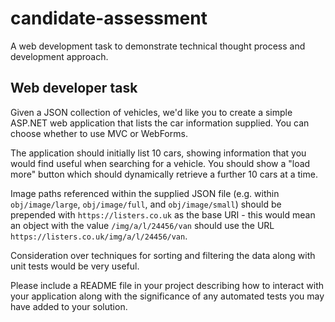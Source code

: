 # candidate-assessment
A web development task to demonstrate technical thought process and development approach.

## Web developer task

Given a JSON collection of vehicles, we'd like you to create a simple ASP.NET web application that lists the car information supplied. You can choose whether to use MVC or WebForms.

The application should initially list 10 cars, showing information that you would find useful when searching for a vehicle. You should show a "load more" button which should dynamically retrieve a further 10 cars at a time. 

Image paths referenced within the supplied JSON file (e.g. within `obj/image/large`, `obj/image/full`, and `obj/image/small`) should be prepended with `https://listers.co.uk` as the base URI - this would mean an object with the value `/img/a/l/24456/van` should use the URL `https://listers.co.uk/img/a/l/24456/van`.

Consideration over techniques for sorting and filtering the data along with unit tests would be very useful.

Please include a README file in your project describing how to interact with your application along with the significance of any automated tests you may have added to your solution.
